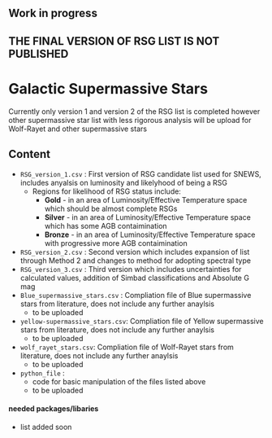 ## **Work in progress**
## **THE FINAL VERSION OF RSG LIST IS NOT PUBLISHED**


# Galactic Supermassive Stars

Currently only version 1 and version 2 of the RSG list is completed however other supermassive star list with less rigorous analysis will be upload for Wolf-Rayet and other supermassive stars

## Content
- `RSG_version_1.csv` : First version of RSG candidate list used for SNEWS, includes anyalsis on luminosity and likelyhood of being a RSG
   - Regions for likelihood of RSG status include: 
      - **Gold** - in an area of Luminosity/Effective Temperature space which should be almost complete RSGs
      - **Silver** - in an area of Luminosity/Effective Temperature space which has some AGB contaimination
      - **Bronze** - in an area of Luminosity/Effective Temperature space with progressive more AGB contaimination
- `RSG_version_2.csv` : Second version which includes expansion of list through Method 2 and changes to method for adopting spectral type
- `RSG_version_3.csv` : Third version which includes uncertainties for calculated values, addition of Simbad classifications and Absolute G mag
- `Blue_supermassive_stars.csv` : Compliation file of Blue supermassive stars from literature, does not include any further anaylsis 
  - to be uploaded
- `yellow-supermassive_stars.csv`: Compliation file of Yellow supermassive stars from literature, does not include any further anaylsis
  - to be uploaded
- `wolf_rayet_stars.csv`: Compliation file of Wolf-Rayet stars from literature, does not include any further anaylsis
  - to be uploaded
- `python_file` :
  - code for basic manipulation of the files listed above
  - to be uploaded


#### needed packages/libaries  
   - list added soon


